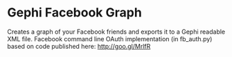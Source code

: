 Gephi Facebook Graph
====================

Creates a graph of your Facebook friends and exports it to a Gephi readable XML file.
Facebook command line OAuth implementation (in fb_auth.py) based on code published here: http://goo.gl/MrlfR
